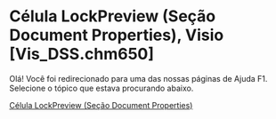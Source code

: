 
# Célula LockPreview (Seção Document Properties), Visio [Vis_DSS.chm650]

Olá! Você foi redirecionado para uma das nossas páginas de Ajuda F1. Selecione o tópico que estava procurando abaixo.

[Célula LockPreview (Seção Document Properties)](http://msdn.microsoft.com/library/5a2bb1a7-e688-d32f-f231-ac6916d838a6%28Office.15%29.aspx)
